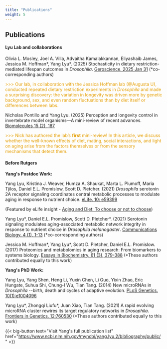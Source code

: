 ```yaml
---
title: "Publications"
weight: 5
---
```


## Publications

#### Lyu Lab and collaborations


Olivia L. Mosley, Joel A. Villa, Advaitha Kamalakkannan, Eliyashaib James, Jessica M. Hoffman*, Yang Lyu*. (2025) Stochasticity in dietary restriction-mediated lifespan outcomes in *Drosophila*. [Geroscience. 2025 Jan 31](https://link.springer.com/article/10.1007/s11357-025-01537-5) (*co-corresponding authors)

<span style="color: #e59f05;">\>\>\> Our lab, in collaboration with the Jessica Hoffman lab (@Augusta U), conducted repeated dietary restriction experiments in *Drosophila* and made a surprising discovery: the variation in longevity was driven more by genetic background, sex, and even random fluctuations than by diet itself or differences between labs.</span>


Nicholas Pontillo and Yang Lyu. (2025) Perception and longevity control in invertebrate model organisms—A mini-review of recent advances. [Biomolecules 15 (2), 187](https://www.mdpi.com/2218-273X/15/2/187)

<span style="color: #e59f05;">\>\>\> Nick has authored the lab’s **first** mini-review! In this article, we discuss whether the well-known effects of diet, mating, social interactions, and light on aging arise from the factors themselves or from the sensory mechanisms that detect them.</span>


#### Before Rutgers

**Yang's Postdoc Work:**

Yang Lyu, Kristina J. Weaver, Humza A. Shaukat, Marta L. Plumoff, Maria Tjilos, Daniel E.L. Promislow, Scott D. Pletcher. (2021) *Drosophila* serotonin 2A receptor signaling coordinates central metabolic processes to modulate aging in response to nutrient choice. [eLife. 10: e59399](https://elifesciences.org/articles/59399)

(Featured by eLife insight - [Aging and Diet: To choose or not to choose](https://elifesciences.org/articles/66755))

Yang Lyu\*, Daniel E.L. Promislow, Scott D. Pletcher\*. (2021) Serotonin signaling modulates aging-associated metabolic network integrity in response to nutrient choice in *Drosophila melanogaster*. [Communications Biology. 4 (1), 1-13](https://www.nature.com/articles/s42003-021-02260-5) (\*co-corresponding authors)

Jessica M. Hoffman\*, Yang Lyu\*, Scott D. Pletcher, Daniel E.L. Promislow. (2017) Proteomics and metabolomics in aging research: From biomarkers to systems biology. [Essays in Biochemistry. 61 (3), 379-388](https://portlandpress.com/essaysbiochem/article-abstract/61/3/379/78415/Proteomics-and-metabolomics-in-ageing-research) (*These authors contributed equally to this work)

**Yang's PhD Work:**

Yang Lyu, Yang Shen, Heng Li, Yuxin Chen, Li Guo, Yixin Zhao, Eric Hungate, Suhua Shi, Chung-I Wu, Tian Tang. (2014) New microRNAs in *Drosophila* --birth, death and cycles of adaptive evolution. [PLoS Genetics. 10(1):e1004096](https://journals.plos.org/plosgenetics/article?id=10.1371/journal.pgen.1004096)

Yang Lyu\*, Zhongqi Liufu\*, Juan Xiao, Tian Tang. (2021) A rapid evolving microRNA cluster rewires its target regulatory networks in *Drosophila*. [Frontiers in Genetics. 12:760530](https://www.frontiersin.org/articles/10.3389/fgene.2021.760530/full) (*These authors contributed equally to this work)

{{< big-button text="Visit Yang's full publication list" href="https://www.ncbi.nlm.nih.gov/myncbi/yang.lyu.2/bibliography/public/" >}}

